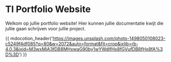 # TI Portfolio Website

Welkom op jullie portfolio website! Hier kunnen jullie documentatie kwijt
die jullie gaan schrijven voor jullie project.


{{ mdocotion_header('https://images.unsplash.com/photo-1498050108023-c5249f4df085?q=80&w=2072&auto=format&fit=crop&ixlib=rb-4.0.3&ixid=M3wxMjA3fDB8MHxwaG90by1wYWdlfHx8fGVufDB8fHx8fA%3D%3D') }}
